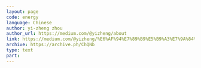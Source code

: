 ```yaml
---
layout: page
code: energy
language: Chinese
author: yi-zheng zhou
author_url: https://medium.com/@yizheng/about
link: https://medium.com/@yizheng/%E6%AF%94%E7%89%B9%E5%B9%A3%E7%9A%84%E8%83%BD%E6%BA%90%E6%B6%88%E8%80%97-d7beb451a5e2
archive: https://archive.ph/ChQNb
type: text
part: 
---
```

